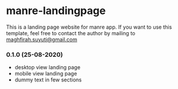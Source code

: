 # manre-landingpage
This is a landing page website for manre app. If you want to use this template, feel free to contact the author by mailing to maghfirah.suyuti@gmail.com

### 0.1.0 (25-08-2020)
- desktop view landing page
- mobile view landing page
- dummy text in few sections
